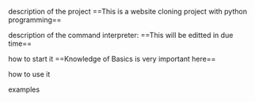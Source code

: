 description of the project
==This is a website cloning project with python programming==

description of the command interpreter:
==This will be editted in due time==

how to start it
==Knowledge of Basics is very important here==

how to use it

examples
